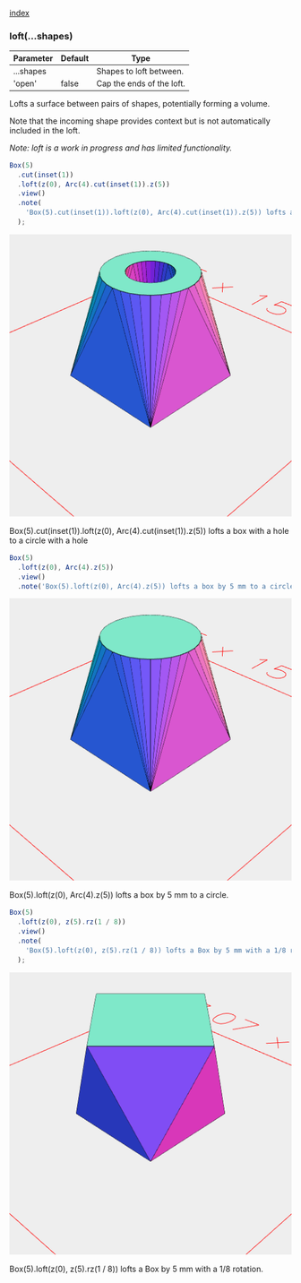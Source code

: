 [index](../../nb/api/index.md)
### loft(...shapes)
Parameter|Default|Type
---|---|---
...shapes||Shapes to loft between.
'open'|false|Cap the ends of the loft.

Lofts a surface between pairs of shapes, potentially forming a volume.

Note that the incoming shape provides context but is not automatically included in the loft.

_Note: loft is a work in progress and has limited functionality._

```JavaScript
Box(5)
  .cut(inset(1))
  .loft(z(0), Arc(4).cut(inset(1)).z(5))
  .view()
  .note(
    'Box(5).cut(inset(1)).loft(z(0), Arc(4).cut(inset(1)).z(5)) lofts a box with a hole to a circle with a hole'
  );
```

![Image](loft.md.0.png)

Box(5).cut(inset(1)).loft(z(0), Arc(4).cut(inset(1)).z(5)) lofts a box with a hole to a circle with a hole

```JavaScript
Box(5)
  .loft(z(0), Arc(4).z(5))
  .view()
  .note('Box(5).loft(z(0), Arc(4).z(5)) lofts a box by 5 mm to a circle.');
```

![Image](loft.md.1.png)

Box(5).loft(z(0), Arc(4).z(5)) lofts a box by 5 mm to a circle.

```JavaScript
Box(5)
  .loft(z(0), z(5).rz(1 / 8))
  .view()
  .note(
    'Box(5).loft(z(0), z(5).rz(1 / 8)) lofts a Box by 5 mm with a 1/8 rotation.'
  );
```

![Image](loft.md.2.png)

Box(5).loft(z(0), z(5).rz(1 / 8)) lofts a Box by 5 mm with a 1/8 rotation.
